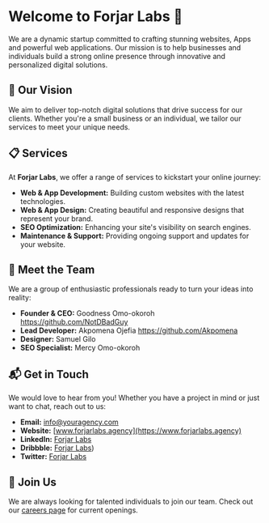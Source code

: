 # Welcome to Forjar Labs 👋

We are a dynamic startup committed to crafting stunning websites, Apps and powerful web applications. Our mission is to help businesses and individuals build a strong online presence through innovative and personalized digital solutions.

## 🌟 Our Vision

We aim to deliver top-notch digital solutions that drive success for our clients. Whether you're a small business or an individual, we tailor our services to meet your unique needs.

## 📋 Services

At **Forjar Labs**, we offer a range of services to kickstart your online journey:

- **Web & App Development:** Building custom websites with the latest technologies.
- **Web & App Design:** Creating beautiful and responsive designs that represent your brand.
- **SEO Optimization:** Enhancing your site's visibility on search engines.
- **Maintenance & Support:** Providing ongoing support and updates for your website.

## 👥 Meet the Team

We are a group of enthusiastic professionals ready to turn your ideas into reality:

- **Founder & CEO:** Goodness Omo-okoroh https://github.com/NotDBadGuy
- **Lead Developer:** Akpomena Ojefia https://github.com/Akpomena
- **Designer:** Samuel Gilo
- **SEO Specialist:** Mercy Omo-okoroh

## 📬 Get in Touch

We would love to hear from you! Whether you have a project in mind or just want to chat, reach out to us:

- **Email:** [info@youragency.com](mailto:hello@forjarlabs.agency)
- **Website:** [www.forjarlabs.agency](https://www.forjarlabs.agency)
- **LinkedIn:** [Forjar Labs](https://www.linkedin.com/company/forjar-labs)
- **Dribbble:** [Forjar Labs](https://dribbble.com/ForjarLabs))
- **Twitter:** [Forjar Labs](https://twitter.com/forjarlabs)

## 🔗 Join Us

We are always looking for talented individuals to join our team. Check out our [careers page](https://www.forjarlabs.agency/careers) for current openings.
